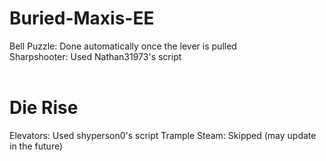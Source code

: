 # Buried-Maxis-EE
Bell Puzzle: Done automatically once the lever is pulled
</br>
Sharpshooter: Used Nathan31973's script 
</br>
</br>
# Die Rise 
Elevators: Used shyperson0's script
Trample Steam: Skipped (may update in the future)

